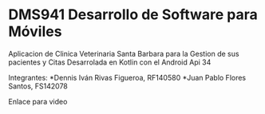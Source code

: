 # DMS941  Desarrollo de Software para Móviles 
Aplicacion de Clinica Veterinaria Santa Barbara para la Gestion de sus pacientes y Citas
Desarrolada en Kotlin con el Android Api 34


Integrantes:
*Dennis Iván Rivas Figueroa, RF140580
*Juan Pablo Flores Santos, FS142078


Enlace para video





